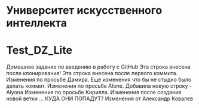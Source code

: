 # Университет искусственного интеллекта
# Test_DZ_Lite
Домашнее задание по введению в работу с GitHub
Эта строка внесена после клонирования!
Эта строка внесена после первого коммита.
Изменения по просьбе Дамира.
Еще изменения что бы не стыдно было делать коммит.
Изменения по просьбе Alone.
Добавила новую строку - Alyona 
Изменения по просьбе Кирилла.
Изменения после создания новой ветки ... КУДА ОНИ ПОПАДУТ?
Изменения от Александр Ковалев